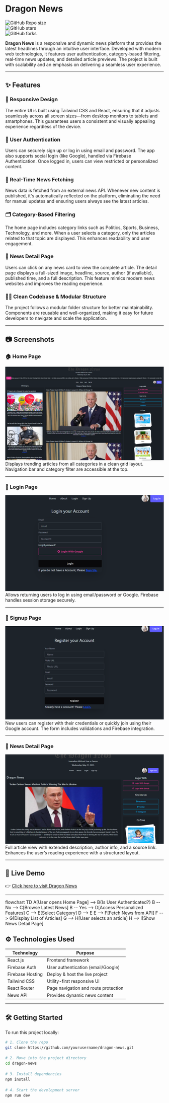 # Dragon News

![GitHub Repo size](https://img.shields.io/github/repo-size/yourusername/dragon-news)  
![GitHub stars](https://img.shields.io/github/stars/yourusername/dragon-news?style=social)  
![GitHub forks](https://img.shields.io/github/forks/yourusername/dragon-news?style=social)  

**Dragon News**  is a responsive and dynamic news platform that provides the latest headlines through an intuitive user interface. Developed with modern web technologies, it features user authentication, category-based filtering, real-time news updates, and detailed article previews. The project is built with scalability and an emphasis on delivering a seamless user experience.

---

## ✨ Features

### 🧭 Responsive Design  
The entire UI is built using Tailwind CSS and React, ensuring that it adjusts seamlessly across all screen sizes—from desktop monitors to tablets and smartphones. This guarantees users a consistent and visually appealing experience regardless of the device.

### 🔐 User Authentication  
Users can securely sign up or log in using email and password. The app also supports social login (like Google), handled via Firebase Authentication. Once logged in, users can view restricted or personalized content.

### 🔄 Real-Time News Fetching  
News data is fetched from an external news API. Whenever new content is published, it's automatically reflected on the platform, eliminating the need for manual updates and ensuring users always see the latest articles.

### 🗂️ Category-Based Filtering  
The home page includes category links such as Politics, Sports, Business, Technology, and more. When a user selects a category, only the articles related to that topic are displayed. This enhances readability and user engagement.

### 📄 News Detail Page  
Users can click on any news card to view the complete article. The detail page displays a full-sized image, headline, source, author (if available), published time, and a full description. This feature mimics modern news websites and improves the reading experience.

### 👨‍💻 Clean Codebase & Modular Structure  
The project follows a modular folder structure for better maintainability. Components are reusable and well-organized, making it easy for future developers to navigate and scale the application.

---

## 📷 Screenshots


### 🏠 Home Page  
![Home Page](./screenshots/home-page.png)  
Displays trending articles from all categories in a clean grid layout. Navigation bar and category filter are accessible at the top.

---

### 🔐 Login Page  
![Login Page](./screenshots/login-page.png)  
Allows returning users to log in using email/password or Google. Firebase handles session storage securely.

---

### 📝 Signup Page  
![Signup Page](./screenshots/signup-page.png)  
New users can register with their credentials or quickly join using their Google account. The form includes validations and Firebase integration.

---


### 📖 News Detail Page  
![News Detail Page](./screenshots/news-detail-page.png)  
Full article view with extended description, author info, and a source link. Enhances the user’s reading experience with a structured layout.

---

## 🚀 Live Demo

👉 [Click here to visit Dragon News](https://dragon-news-auth-7b85e.web.app/)

---
flowchart TD
    A[User opens Home Page] --> B{Is User Authenticated?}
    B -- No --> C[Browse Latest News]
    B -- Yes --> D[Access Personalized Features]
    C --> E[Select Category]
    D --> E
    E --> F[Fetch News from API]
    F --> G[Display List of Articles]
    G --> H[User selects an article]
    H --> I[Show News Detail Page]


## ⚙️ Technologies Used

| Technology      | Purpose                             |
|-----------------|-------------------------------------|
| React.js        | Frontend framework                  |
| Firebase Auth   | User authentication (email/Google) |
| Firebase Hosting| Deploy & host the live project     |
| Tailwind CSS    | Utility-first responsive UI         |
| React Router    | Page navigation and route protection|
| News API        | Provides dynamic news content       |

---

## 🛠️ Getting Started

To run this project locally:

```bash
# 1. Clone the repo
git clone https://github.com/yourusername/dragon-news.git

# 2. Move into the project directory
cd dragon-news

# 3. Install dependencies
npm install

# 4. Start the development server
npm run dev
